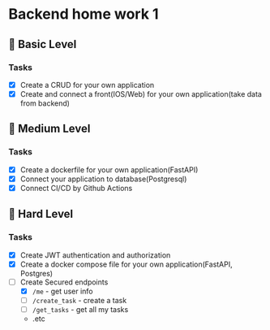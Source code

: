 # Backend home work 1

## 🥉 Basic Level

### Tasks

- [x] Create a CRUD for your own application
- [x] Create and connect a front(IOS/Web) for your own application(take data from backend)

## 🥈 Medium Level

### Tasks

- [x] Create a dockerfile for your own application(FastAPI)
- [x] Connect your application to database(Postgresql)
- [x] Connect CI/CD by Github Actions

## 🥇 Hard Level

### Tasks

- [x] Create JWT authentication and authorization
- [x] Create a docker compose file for your own application(FastAPI, Postgres)
- [ ] Create Secured endpoints
  - [x] `/me` - get user info
  - [ ] `/create_task` - create a task
  - [ ] `/get_tasks` - get all my tasks
  - .etc
